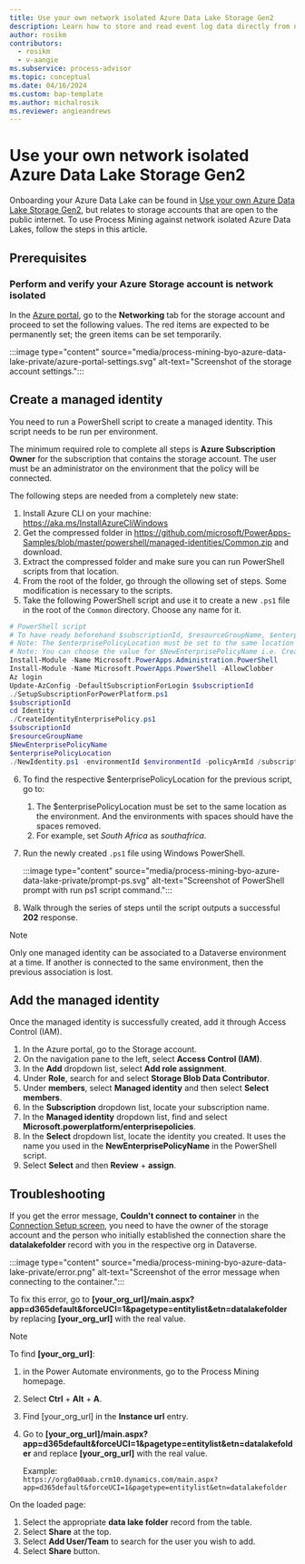 ```yaml
---
title: Use your own network isolated Azure Data Lake Storage Gen2
description: Learn how to store and read event log data directly from network isolated Azure Data Lake Storage Gen2.
author: rosikm
contributors:
  - rosikm
  - v-aangie 
ms.subservice: process-advisor
ms.topic: conceptual
ms.date: 04/16/2024
ms.custom: bap-template
ms.author: michalrosik
ms.reviewer: angieandrews
---
```


# Use your own network isolated Azure Data Lake Storage Gen2

Onboarding your Azure Data Lake can be found in [Use your own Azure Data Lake Storage Gen2](process-mining-byo-azure-data-lake.md), but relates to storage accounts that are open to the public internet. To use Process Mining against network isolated Azure Data Lakes, follow the steps in this article.

## Prerequisites

### Perform and verify your Azure Storage account is network isolated

In the [Azure portal](https://portal.azure.com), go to the **Networking** tab for the storage account and proceed to set the following values. The red items are expected to be permanently set; the green items can be set temporarily.

:::image type="content" source="media/process-mining-byo-azure-data-lake-private/azure-portal-settings.svg" alt-text="Screenshot of the storage account settings.":::

## Create a managed identity

You need to run a PowerShell script to create a managed identity. This script needs to be run per environment.

The minimum required role to complete all steps is **Azure Subscription Owner** for the subscription that contains the storage account. The user must be an administrator on the environment that the policy will be connected.

The following steps are needed from a completely new state:

1. Install Azure CLI on your machine: https://aka.ms/InstallAzureCliWindows
1. Get the compressed folder in https://github.com/microsoft/PowerApps-Samples/blob/master/powershell/managed-identities/Common.zip and download.
1. Extract the compressed folder and make sure you can run PowerShell scripts from that location.
1. From the root of the folder, go through the ollowing set of steps. Some modification is necessary to the scripts.
1. Take the following PowerShell script and use it to create a new `.ps1` file in the root of the `Common` directory. Choose any name for it.

```powershell
# PowerShell script
# To have ready beforehand $subscriptionId, $resourceGroupName, $enterprisePolicyLocation, $environmentId
# Note: The $enterprisePolicyLocation must be set to the same location as the environment. And the environments with spaces should have the spaces removed i.e. “South Africa” -> “southafrica”
# Note: You can choose the value for $NewEnterprisePolicyName i.e. CreateMSITokenForExternalLake  
Install-Module -Name Microsoft.PowerApps.Administration.PowerShell
Install-Module -Name Microsoft.PowerApps.PowerShell -AllowClobber
Az login
Update-AzConfig -DefaultSubscriptionForLogin $subscriptionId
./SetupSubscriptionForPowerPlatform.ps1
$subscriptionId
cd Identity
./CreateIdentityEnterprisePolicy.ps1
$subscriptionId
$resourceGroupName
$NewEnterprisePolicyName
$enterprisePolicyLocation
./NewIdentity.ps1 -environmentId $environmentId -policyArmId /subscriptions/$subscriptionId/resourceGroups/$resourceGroupName/providers/Microsoft.PowerPlatform/enterprisePolicies/$NewEnterprisePolicyName -endpoint prod
```

6. To find the respective $enterprisePolicyLocation for the previous script, go to:
    1. The $enterprisePolicyLocation must be set to the same location as the environment. And the environments with spaces should have the spaces removed.
    1. For example, set  *South Africa* as *southafrica*.
1. Run the newly created `.ps1` file using Windows PowerShell.

    :::image type="content" source="media/process-mining-byo-azure-data-lake-private/prompt-ps.svg" alt-text="Screenshot of PowerShell prompt with run ps1 script command.":::

1. Walk through the series of steps until the script outputs a successful **202** response.

> [!NOTE]
> Only one managed identity can be associated to a Dataverse environment at a time. If another is connected to the same environment, then the previous association is lost.

## Add the managed identity

Once the managed identity is successfully created, add it through Access Control (IAM).

1. In the Azure portal, go to the Storage account.
1. On the navigation pane to the left, select **Access Control (IAM)**.
1. In the **Add** dropdown list, select **Add role assignment**.
1. Under **Role**, search for and select **Storage Blob Data Contributor**.
1. Under **members**, select **Managed identity** and then select **Select members**.
1. In the **Subscription** dropdown list, locate your subscription name.
1. In the **Managed identity** dropdown list, find and select **Microsoft.powerplatform/enterprisepolicies**.
1. In the **Select** dropdown list, locate the identity you created. It uses the name you used in the **NewEnterprisePolicyName** in the PowerShell script.
1. Select **Select** and then **Review** + **assign**.

## Troubleshooting

If you get the error message, **Couldn't connect to container** in the [Connection Setup screen](process-mining-byo-azure-data-lake.md), you need to have the owner of the storage account and the person who initially established the connection share the **datalakefolder** record with you in the respective org in Dataverse.  

:::image type="content" source="media/process-mining-byo-azure-data-lake-private/error.png" alt-text="Screenshot of the error message when connecting to the container.":::

To fix this error, go to **[your_org_url]/main.aspx?app=d365default&forceUCI=1&pagetype=entitylist&etn=datalakefolder** by replacing **[your_org_url]** with the real value.

> [!NOTE]
> To find **[your_org_url]**:
> 
> 1. in the Power Automate environments, go to the Process Mining homepage.
> 1. Select **Ctrl** + **Alt** + **A**.
> 1. Find [your_org_url] in the **Instance url** entry.
> 1. Go to **[your_org_url]/main.aspx?app=d365default&forceUCI=1&pagetype=entitylist&etn=datalakefolder** and replace **[your_org_url]** with the real value.
> 
>     Example:<br/>
>     `https://org0a00aab.crm10.dynamics.com/main.aspx?app=d365default&forceUCI=1&pagetype=entitylist&etn=datalakefolder`

On the loaded page:
1. Select the appropriate **data lake folder** record from the table.
1. Select **Share** at the top.
1. Select **Add User/Team** to search for the user you wish to add.
1. Select **Share** button.
